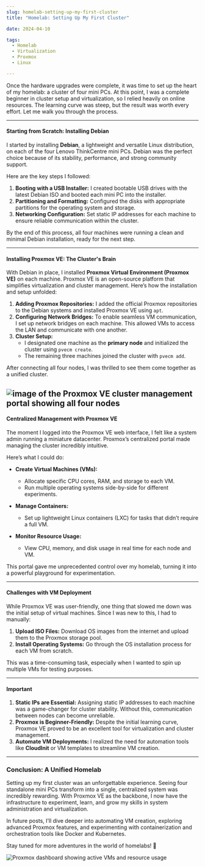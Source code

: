 ```yaml
--- 
slug: homelab-setting-up-my-first-cluster
title: "Homelab: Setting Up My First Cluster"

date: 2024-04-10

tags: 
  - Homelab
  - Virtualization
  - Proxmox
  - Linux

--- 
```


Once the hardware upgrades were complete, it was time to set up the heart of my homelab: a cluster of four mini PCs. At this point, I was a complete beginner in cluster setup and virtualization, so I relied heavily on online resources. The learning curve was steep, but the result was worth every effort. Let me walk you through the process.  

---

#### Starting from Scratch: Installing Debian  

I started by installing **Debian**, a lightweight and versatile Linux distribution, on each of the four Lenovo ThinkCentre mini PCs. Debian was the perfect choice because of its stability, performance, and strong community support.  

Here are the key steps I followed:  

1. **Booting with a USB Installer:** I created bootable USB drives with the latest Debian ISO and booted each mini PC into the installer.  
2. **Partitioning and Formatting:** Configured the disks with appropriate partitions for the operating system and storage.  
3. **Networking Configuration:** Set static IP addresses for each machine to ensure reliable communication within the cluster.  

By the end of this process, all four machines were running a clean and minimal Debian installation, ready for the next step.  

---

#### Installing Proxmox VE: The Cluster's Brain  

With Debian in place, I installed **Proxmox Virtual Environment (Proxmox VE)** on each machine. Proxmox VE is an open-source platform that simplifies virtualization and cluster management. Here’s how the installation and setup unfolded:  

1. **Adding Proxmox Repositories:** I added the official Proxmox repositories to the Debian systems and installed Proxmox VE using `apt`.  
2. **Configuring Network Bridges:** To enable seamless VM communication, I set up network bridges on each machine. This allowed VMs to access the LAN and communicate with one another.  
3. **Cluster Setup:**  
   - I designated one machine as the **primary node** and initialized the cluster using `pvecm create`.  
   - The remaining three machines joined the cluster with `pvecm add`.  

After connecting all four nodes, I was thrilled to see them come together as a unified cluster.  

![image of the Proxmox VE cluster management portal showing all four nodes](netgear.png)
---

#### Centralized Management with Proxmox VE  

The moment I logged into the Proxmox VE web interface, I felt like a system admin running a miniature datacenter. Proxmox’s centralized portal made managing the cluster incredibly intuitive.  

Here’s what I could do:  

- **Create Virtual Machines (VMs):**  
   - Allocate specific CPU cores, RAM, and storage to each VM.  
   - Run multiple operating systems side-by-side for different experiments.  

- **Manage Containers:**  
   - Set up lightweight Linux containers (LXC) for tasks that didn’t require a full VM.  

- **Monitor Resource Usage:**  
   - View CPU, memory, and disk usage in real time for each node and VM.  

This portal gave me unprecedented control over my homelab, turning it into a powerful playground for experimentation.  

---

#### Challenges with VM Deployment  

While Proxmox VE was user-friendly, one thing that slowed me down was the initial setup of virtual machines. Since I was new to this, I had to manually:  

1. **Upload ISO Files:** Download OS images from the internet and upload them to the Proxmox storage pool.  
2. **Install Operating Systems:** Go through the OS installation process for each VM from scratch.  

This was a time-consuming task, especially when I wanted to spin up multiple VMs for testing purposes.  

---

#### Important

1. **Static IPs are Essential:** Assigning static IP addresses to each machine was a game-changer for cluster stability. Without this, communication between nodes can become unreliable.  
2. **Proxmox is Beginner-Friendly:** Despite the initial learning curve, Proxmox VE proved to be an excellent tool for virtualization and cluster management.  
3. **Automate VM Deployments:** I realized the need for automation tools like **CloudInit** or VM templates to streamline VM creation.  

---

### Conclusion: A Unified Homelab  

Setting up my first cluster was an unforgettable experience. Seeing four standalone mini PCs transform into a single, centralized system was incredibly rewarding. With Proxmox VE as the backbone, I now have the infrastructure to experiment, learn, and grow my skills in system administration and virtualization.  

In future posts, I’ll dive deeper into automating VM creation, exploring advanced Proxmox features, and experimenting with containerization and orchestration tools like Docker and Kubernetes.  

Stay tuned for more adventures in the world of homelabs! 🚀  

![Proxmox dashboard showing active VMs and resource usage](netgear.png)
